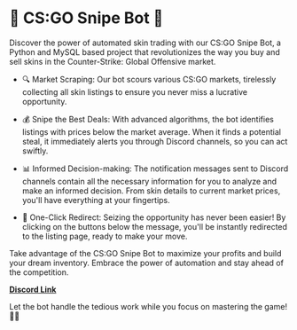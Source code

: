 # 🎯 CS:GO Snipe Bot 🎯

Discover the power of automated skin trading with our CS:GO Snipe Bot, a Python and MySQL based project that revolutionizes the way you buy and sell skins in the Counter-Strike: Global Offensive market.

- 🔍 Market Scraping:
Our bot scours various CS:GO markets, tirelessly collecting all skin listings to ensure you never miss a lucrative opportunity.

- 💰 Snipe the Best Deals:
With advanced algorithms, the bot identifies listings with prices below the market average. When it finds a potential steal, it immediately alerts you through Discord channels, so you can act swiftly.

- 📊 Informed Decision-making:
The notification messages sent to Discord channels contain all the necessary information for you to analyze and make an informed decision. From skin details to current market prices, you'll have everything at your fingertips.

- 🔗 One-Click Redirect:
Seizing the opportunity has never been easier! By clicking on the buttons below the message, you'll be instantly redirected to the listing page, ready to make your move.

Take advantage of the CS:GO Snipe Bot to maximize your profits and build your dream inventory. Embrace the power of automation and stay ahead of the competition.

[]()

[**Discord Link**](https://discord.gg/ED9qtr5R5x)

Let the bot handle the tedious work while you focus on mastering the game! 🚀💎
